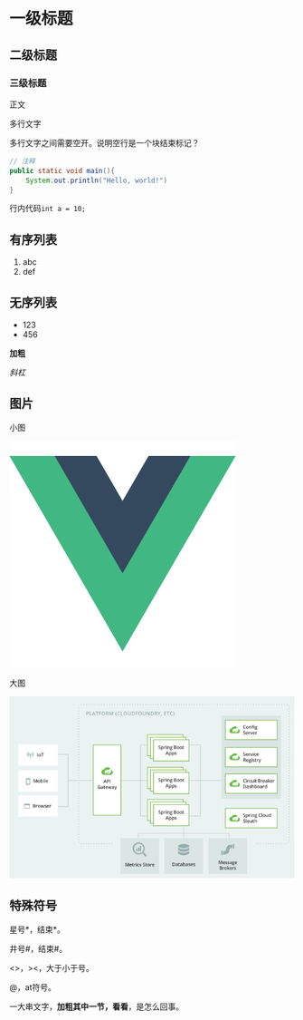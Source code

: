 # 一级标题

## 二级标题

### 三级标题

正文

多行文字

多行文字之间需要空开。说明空行是一个块结束标记？

```Java
// 注释
public static void main(){
    System.out.println("Hello, world!")
}
```

行内代码`int a = 10;`

## 有序列表
1. abc
2. def


## 无序列表
- 123
- 456

**加粗**

*斜杠*

## 图片
小图

 <img src="./small.png" alt="图片名称"/>

大图

 <img src="./big.png" alt="图片名称"/>

## 特殊符号
星号*，结束*。

井号#，结束#。

<>，><，大于小于号。

@，at符号。

一大串文字，**加粗其中一节，看看**，是怎么回事。
